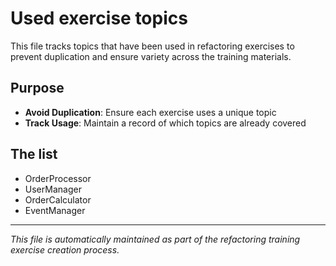 # Used exercise topics

This file tracks topics that have been used in refactoring exercises to prevent duplication and ensure variety across the training materials.

## Purpose

- **Avoid Duplication**: Ensure each exercise uses a unique topic
- **Track Usage**: Maintain a record of which topics are already covered

## The list

- OrderProcessor
- UserManager
- OrderCalculator
- EventManager

---

*This file is automatically maintained as part of the refactoring training exercise creation process.*